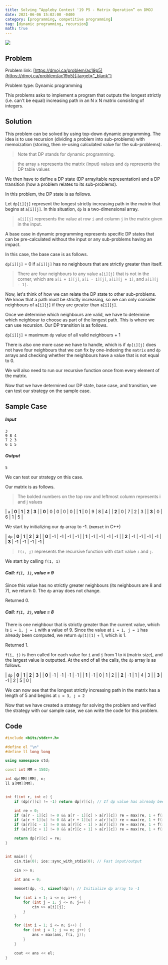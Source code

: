 ```yaml
---
title: Solving “Appleby Contest '19 P5 - Matrix Operation” on DMOJ
date: 2021-06-06 15:02:00 -0400
category: [programming, competitive programming]
tag: [dynamic programming, recursion]
math: true
---
```


<a href="#"><img src="https://antique-fringe-fennel.glitch.me/badge?page_id=2021-06-06-ac19p5.md"></a>


## Problem
Problem link: [https://dmoj.ca/problem/ac19p5](https://dmoj.ca/problem/ac19p5){:target="_blank"}

Problem type: Dynamic programming

This problems asks to implement a program that outputs the longest strictly (i.e. can't be equal) increasing path in an N x N matrix consisting of integers.


## Solution

This problem can be solved by using top-down dynamic programming. The idea is to use recursion (dividing a problem into sub-problems) with memoization (storing, then re-using calculated value for the sub-problems).

> Note that DP stands for dynamic programming.

> the array `a` represents the matrix (input) values and `dp` represents the DP table values

We then have to define a DP state (DP array/table representation) and a DP transition (how a problem relates to its sub-problems).

In this problem, the DP state is as follows.

Let `dp[i][j]` represent the longest strictly increasing path in the matrix that begins at `a[i][j]`. In this situation, `dp` is a two-dimensional array.

> `a[i][j]` represents the value at row `i` and column `j` in the matrix given in the input.

A base case in dynamic programming represents specific DP states that can be pre-calculated without the input or any sub-problems having an impact.

In this case, the base case is as follows.

`dp[i][j]` = 0 if `a[i][j]` has no neighbours that are strictly greater than itself.

> There are four neighbours to any value `a[i][j]` that is not in the corner, which are `a[i + 1][j]`, `a[i - 1][j]`, `a[i][j + 1]`, and `a[i][j - 1]`.

Now, let's think of how we can relate the DP state to other sub-problems. We know that a path must be strictly increasing, so we can only consider neighbours of `a[i][j]` if they are greater than `a[i][j]`.

Once we determine which neighbours are valid, we have to determine which neighbour to choose as part of the longest path. This is where we can use recursion. Our DP transition is as follows.

`dp[i][j]` = maximum `dp` value of all valid neighbours + 1

There is also one more case we have to handle, which is if `dp[i][j]` does not have four neighbours that we can fix by one-indexing the `matrix` and `dp` arrays and checking whether the neighbours have a value that is not equal to 0.

We will also need to run our recursive function once from every element of the matrix.

Now that we have determined our DP state, base case, and transition, we can test our strategy on the sample case.


## Sample Case

##### Input
```
3
9 8 4
7 2 3
6 1 5
```

##### Output
```
5
```

We can test our strategy on this case.

Our matrix is as follows.

> The bolded numbers on the top row and leftmost column represents i and j values

| `a`   | **0** | **1** | **2** | **3** |
| **0** | 0  	| 0  	| 0  	|  0 	|
| **1** | 0  	| 9  	| 8  	|  4 	|
| **2** | 0  	| 7  	| 2  	|  3 	|
| **3** | 0  	| 6  	| 1  	|  5 	|

We start by initializing our `dp` array to -1. (`memset` in C++)


| `dp`  | **0** | **1** | **2** | **3** |
| **0** | -1  	| -1  	| -1  	|  -1 	|
| **1** | -1  	| -1  	| -1  	|  -1 	|
| **2** | -1  	| -1  	| -1  	|  -1 	|
| **3** | -1  	| -1  	| -1  	|  -1 	|

> `f(i, j)` represents the recursive function with start value `i` and `j`.

We start by calling `f(1, 1)`

##### Call: `f(1, 1)`, value = 9

Since this value has no strictly greater neighbours (its neighbours are 8 and 7), we return 0. The `dp` array does not change.

Returned 0.

##### Call: `f(1, 2)`, value = 8

There is one neighbour that is strictly greater than the current value, which is `i = 1, j = 1` with a value of 9. Since the value at `i = 1, j = 1` has already been computed, we return `dp[1][1]` + 1, which is 1.

Returned 1.

`f(i, j)` is then called for each value for `i` and `j` from 1 to `N` (matrix size), and the largest value is outputted. At the end of all the calls, the `dp` array is as follows.


| `dp`  | **0** | **1** | **2** | **3** |
| **0** | -1  	| -1  	| -1  	|  -1 	|
| **1** | -1  	| 0  	| 1  	|  2 	|
| **2** | -1  	| 1  	| 4  	|  3 	|
| **3** | -1  	| 2  	| 5   	|  0 	|

We can now see that the longest strictly increasing path in the matrix has a length of 5 and begins at `i = 3, j = 2`

Now that we have created a strategy for solving the problem and verified the strategy with our sample case, we can write the code for this problem.


## Code

```c++
#include <bits/stdc++.h>

#define el "\n"
#define ll long long

using namespace std;

const int MM = 1502;

int dp[MM][MM], n;
ll a[MM][MM];


int f(int r, int c) {
    if (dp[r][c] != -1) return dp[r][c]; // If dp value has already been calculated, return it (memoization)

    int re = 0;
    if (a[r - 1][c] != 0 && a[r - 1][c] > a[r][c]) re = max(re, 1 + f(r - 1, c));
    if (a[r + 1][c] != 0 && a[r + 1][c] > a[r][c]) re = max(re, 1 + f(r + 1, c));
    if (a[r][c - 1] != 0 && a[r][c - 1] > a[r][c]) re = max(re, 1 + f(r, c - 1));
    if (a[r][c + 1] != 0 && a[r][c + 1] > a[r][c]) re = max(re, 1 + f(r, c + 1));

    return dp[r][c] = re;
}


int main() {
    cin.tie(0); ios::sync_with_stdio(0); // Fast input/output
    
    cin >> n;

    int ans = 0;

    memset(dp, -1, sizeof(dp)); // Initialize dp array to -1

    for (int i = 1; i <= n; i++) {
        for (int j = 1; j <= n; j++) {
            cin >> a[i][j];
        }
    }

    for (int i = 1; i <= n; i++) {
        for (int j = 1; j <= n; j++) {
            ans = max(ans, f(i, j));
        }
    }

    cout << ans << el;
}
```
